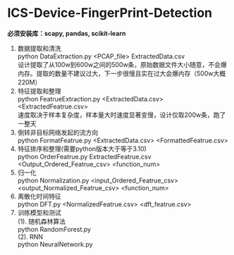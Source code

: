 # ICS-Device-FingerPrint-Detection
**必须安装库：scapy, pandas, scikit-learn**
1. 数据提取和清洗  
python DataExtraction.py <PCAP_file> ExtractedData.csv  
设计提取了从100w到600w之间的500w条，原始数据文件大小随意，不会爆内存。提取的数量不建议过大，下一步很慢且实在过大会爆内存（500w大概220M）
2. 特征提取和整理  
python FeatrueExtraction.py <ExtractedData.csv> <ExtractedFeatrue.csv>  
速度取决于样本复杂度，样本量大时速度显著变慢，设计仅取200w条，跑了一整天
3. 倒转非目标网络发起的流方向  
python FormatFeatrue.py <ExtractedData.csv> <FormattedFeatrue.csv>  
4. 特征排序和整理(需要python版本大于等于3.10)  
python OrderFeatrue.py ExtractedFeatrue.csv <Output_Ordered_Featrue_csv> <function_num>
5. 归一化  
python Normalization.py <input_Ordered_Featrue_csv> <output_Normalized_Featrue_csv> <function_num>
6. 离散化时间特征  
python DFT.py <NormalizedFeatrue.csv> <dft_featrue.csv>
7. 训练模型和测试  
(1). 随机森林算法  
python RandomForest.py  
(2). RNN  
python NeuralNetwork.py